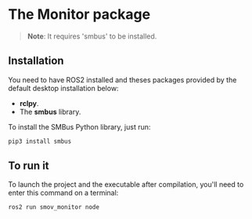 # The Monitor package

> **Note**: It requires 'smbus' to be installed.

## Installation

You need to have ROS2 installed and theses packages provided by the default desktop installation below: 

* **rclpy**.
* The **smbus** library.

To install the SMBus Python library, just run:

```bash
pip3 install smbus
```

## To run it

To launch the project and the executable after compilation, you'll need to enter this command on a terminal:

```bash
ros2 run smov_monitor node
```
